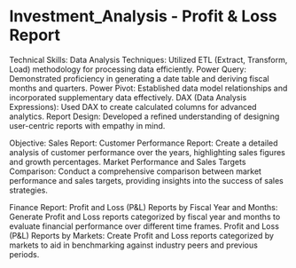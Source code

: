 # Investment_Analysis - Profit & Loss Report
Technical Skills:
Data Analysis Techniques: Utilized ETL (Extract, Transform, Load) methodology for processing data efficiently.
Power Query: Demonstrated proficiency in generating a date table and deriving fiscal months and quarters.
Power Pivot: Established data model relationships and incorporated supplementary data effectively.
DAX (Data Analysis Expressions): Used DAX to create calculated columns for advanced analytics.
Report Design: Developed a refined understanding of designing user-centric reports with empathy in mind.

Objective:
Sales Report:
Customer Performance Report:
Create a detailed analysis of customer performance over the years, highlighting sales figures and growth percentages.
Market Performance and Sales Targets Comparison:
Conduct a comprehensive comparison between market performance and sales targets, providing insights into the success of sales strategies.

Finance Report:
Profit and Loss (P&L) Reports by Fiscal Year and Months:
Generate Profit and Loss reports categorized by fiscal year and months to evaluate financial performance over different time frames.
Profit and Loss (P&L) Reports by Markets:
Create Profit and Loss reports categorized by markets to aid in benchmarking against industry peers and previous periods.
